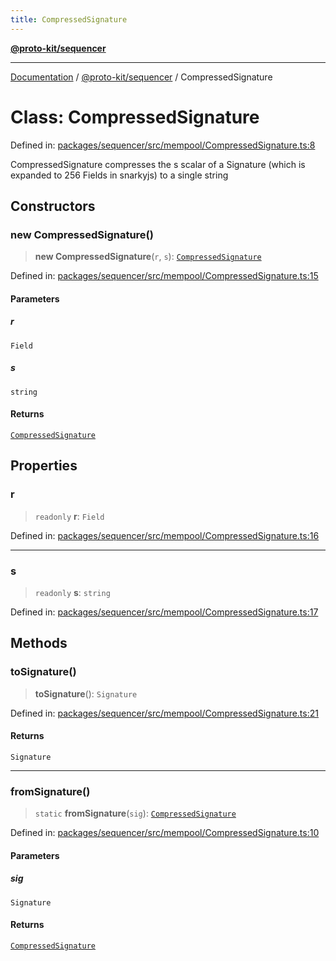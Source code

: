 ```yaml
---
title: CompressedSignature
---
```


[**@proto-kit/sequencer**](../README.md)

***

[Documentation](../../../README.md) / [@proto-kit/sequencer](../README.md) / CompressedSignature

# Class: CompressedSignature

Defined in: [packages/sequencer/src/mempool/CompressedSignature.ts:8](https://github.com/proto-kit/framework/blob/b953c754e500c62f01fbbd6d09adfb2f5577269d/packages/sequencer/src/mempool/CompressedSignature.ts#L8)

CompressedSignature compresses the s scalar of a Signature
(which is expanded to 256 Fields in snarkyjs) to a single string

## Constructors

### new CompressedSignature()

> **new CompressedSignature**(`r`, `s`): [`CompressedSignature`](CompressedSignature.md)

Defined in: [packages/sequencer/src/mempool/CompressedSignature.ts:15](https://github.com/proto-kit/framework/blob/b953c754e500c62f01fbbd6d09adfb2f5577269d/packages/sequencer/src/mempool/CompressedSignature.ts#L15)

#### Parameters

##### r

`Field`

##### s

`string`

#### Returns

[`CompressedSignature`](CompressedSignature.md)

## Properties

### r

> `readonly` **r**: `Field`

Defined in: [packages/sequencer/src/mempool/CompressedSignature.ts:16](https://github.com/proto-kit/framework/blob/b953c754e500c62f01fbbd6d09adfb2f5577269d/packages/sequencer/src/mempool/CompressedSignature.ts#L16)

***

### s

> `readonly` **s**: `string`

Defined in: [packages/sequencer/src/mempool/CompressedSignature.ts:17](https://github.com/proto-kit/framework/blob/b953c754e500c62f01fbbd6d09adfb2f5577269d/packages/sequencer/src/mempool/CompressedSignature.ts#L17)

## Methods

### toSignature()

> **toSignature**(): `Signature`

Defined in: [packages/sequencer/src/mempool/CompressedSignature.ts:21](https://github.com/proto-kit/framework/blob/b953c754e500c62f01fbbd6d09adfb2f5577269d/packages/sequencer/src/mempool/CompressedSignature.ts#L21)

#### Returns

`Signature`

***

### fromSignature()

> `static` **fromSignature**(`sig`): [`CompressedSignature`](CompressedSignature.md)

Defined in: [packages/sequencer/src/mempool/CompressedSignature.ts:10](https://github.com/proto-kit/framework/blob/b953c754e500c62f01fbbd6d09adfb2f5577269d/packages/sequencer/src/mempool/CompressedSignature.ts#L10)

#### Parameters

##### sig

`Signature`

#### Returns

[`CompressedSignature`](CompressedSignature.md)
